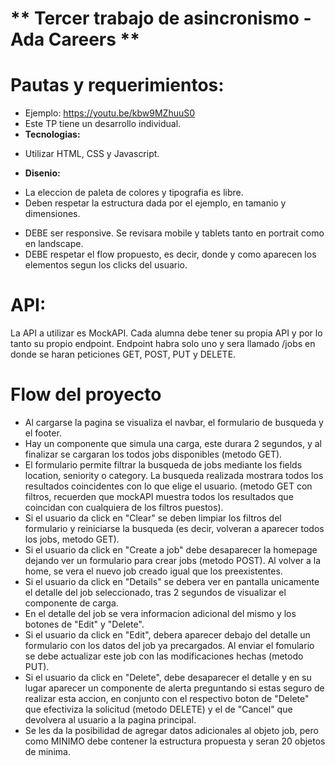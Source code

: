# ** Tercer trabajo de asincronismo - Ada Careers **

# Pautas y requerimientos: 

- Ejemplo: https://youtu.be/kbw9MZhuuS0
- Este TP tiene un desarrollo individual.
- **Tecnologias:**
* Utilizar HTML, CSS y Javascript.
- **Disenio:**
* La eleccion de paleta de colores y tipografia es libre.
* Deben respetar la estructura dada por el ejemplo, en tamanio y dimensiones.
- DEBE ser responsive. Se revisara mobile y tablets tanto en portrait como en landscape.
- DEBE respetar el flow propuesto, es decir, donde y como aparecen los elementos segun los clicks del usuario.

# API:
La API a utilizar es MockAPI. Cada alumna debe tener su propia API y por lo tanto su propio endpoint.
Endpoint habra solo uno y sera llamado /jobs en donde se haran peticiones GET, POST, PUT y DELETE.

# Flow del proyecto
* Al cargarse la pagina se visualiza el navbar, el formulario de busqueda y el footer.
* Hay un componente que simula una carga, este durara 2 segundos, y al finalizar se cargaran los todos jobs disponibles (metodo GET).
* El formulario permite filtrar la busqueda de jobs mediante los fields location, seniority o category. La busqueda realizada mostrara todos los resultados coincidentes con lo que elige el usuario. (metodo GET con filtros, recuerden que mockAPI muestra todos los resultados que coincidan con cualquiera de los filtros puestos).
* Si el usuario da click en "Clear" se deben limpiar los filtros del formulario y reiniciarse la busqueda (es decir, volveran a aparecer todos los jobs, metodo GET).
* Si el usuario da click en "Create a job" debe desaparecer la homepage dejando ver un formulario para crear jobs (metodo POST). Al volver a la home, se vera el nuevo job creado igual que los preexistentes.
* Si el usuario da click en "Details" se debera ver en pantalla unicamente el detalle del job seleccionado, tras 2 segundos de visualizar el componente de carga.
* En el detalle del job se vera informacion adicional del mismo y los botones de "Edit" y "Delete".
* Si el usuario da click en "Edit", debera aparecer debajo del detalle un formulario con los datos del job ya precargados. Al enviar el fomulario se debe actualizar este job con las modificaciones hechas (metodo PUT).
* Si el usuario da click en "Delete", debe desaparecer el detalle y en su lugar aparecer un componente de alerta preguntando si estas seguro de realizar esta accion, en conjunto con el respectivo boton de "Delete" que efectiviza la solicitud (metodo DELETE) y el de "Cancel" que devolvera al usuario a la pagina principal.
* Se les da la posibilidad de agregar datos adicionales al objeto job, pero como MINIMO debe contener la estructura propuesta y seran 20 objetos de minima.